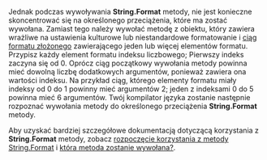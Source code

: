  
Jednak podczas wywoływania **String.Format** metody, nie jest konieczne skoncentrować się na określonego przeciążenia, które ma zostać wywołana. Zamiast tego należy wywołać metodę z obiektu, który zawiera wrażliwe na ustawienia kulturowe lub niestandardowe formatowanie i [ciąg formatu złożonego](~/docs/standard/base-types/composite-formatting.md) zawierającego jeden lub więcej elementów formatu. Przypisz każdy element formatu indeksu liczbowego; Pierwszy indeks zaczyna się od 0. Oprócz ciąg początkowy wywołania metody powinna mieć dowolną liczbę dodatkowych argumentów, ponieważ zawiera ona wartości indeksu. Na przykład ciąg, którego elementy formatu miały indeksy od 0 do 1 powinny mieć argumentów 2; jeden z indeksami 0 do 5 powinna mieć 6 argumentów. Twój kompilator języka zostanie następnie rozpoznać wywołania metody do określonego przeciążenia **String.Format** metody.   

Aby uzyskać bardziej szczegółowe dokumentacją dotyczącą korzystania z **String.Format** metody, zobacz [rozpoczęcie korzystania z metody String.Format](#Starting) i [która metoda zostanie wywołana?](#FTaskList).   
